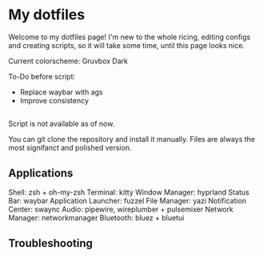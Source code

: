 # My dotfiles
Welcome to my dotfiles page! I'm new to the whole ricing, editing configs and creating scripts, so it will take some time, until this page looks nice.

Current colorscheme: Gruvbox Dark

To-Do before script:
- Replace waybar with ags
- Improve consistency

## 
Script is not available as of now.

You can git clone the repository and install it manually. 
Files are always the most signifanct and polished version.

## Applications
Shell: zsh + oh-my-zsh
Terminal: kitty
Window Manager: hyprland
Status Bar: waybar
Application Launcher: fuzzel
File Manager: yazi
Notification Center: swaync
Audio: pipewire, wireplumber + pulsemixer
Network Manager: networkmanager
Bluetooth: bluez + bluetui

## Troubleshooting
